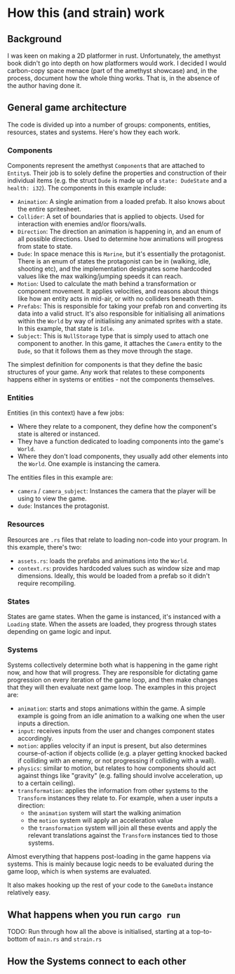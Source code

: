 # How this (and strain) work

## Background

I was keen on making a 2D platformer in rust. Unfortunately, the amethyst book didn't go into depth on how platformers would work. I decided I would carbon-copy space menace (part of the amethyst showcase) and, in the process, document how the whole thing works. That is, in the absence of the author having done it.

## General game architecture

The code is divided up into a number of groups: components, entities, resources, states and systems. Here's how they each work.

### Components

Components represent the amethyst `Component`s that are attached to `Entity`s. Their job is to solely define the properties and construction of their individual items (e.g. the struct `Dude` is made up of a `state: DudeState` and a `health: i32`). The components in this example include:

- `Animation`: A single animation from a loaded prefab. It also knows about the entire spritesheet.
- `Collider`: A set of boundaries that is applied to objects. Used for interaction with enemies and/or floors/walls.
- `Direction`: The direction an animation is happening in, and an enum of all possible directions. Used to determine how animations will progress from state to state.
- `Dude`: In space menace this is `Marine`, but it's essentially the protagonist. There is an enum of states the protagonist can be in (walking, idle, shooting etc), and the implementation designates some hardcoded values like the max walking/jumping speeds it can reach.
- `Motion`: Used to calculate the math behind a transformation or component movement. It applies velocities, and reasons about things like how an entity acts in mid-air, or with no colliders beneath them.
- `Prefabs`: This is responsible for taking your prefab ron and converting its data into a valid struct. It's also responsible for initialising all animations within the `World` by way of initialising any animated sprites with a state. In this example, that state is `Idle`.
- `Subject`: This is `NullStorage` type that is simply used to attach one component to another. In this game, it attaches the `Camera` entity to the `Dude`, so that it follows them as they move through the stage.

The simplest definition for components is that they define the basic structures of your game. Any work that relates to these components happens either in systems or entities - not the components themselves.

### Entities

Entities (in this context) have a few jobs:

- Where they relate to a component, they define how the component's state is altered or instanced.
- They have a function dedicated to loading components into the game's `World`.
- Where they don't load components, they usually add other elements into the `World`. One example is instancing the camera.

The entities files in this example are:

- `camera` / `camera_subject`: Instances the camera that the player will be using to view the game.
- `dude`: Instances the protagonist.

### Resources

Resources are `.rs` files that relate to loading non-code into your program. In this example, there's two:

- `assets.rs`: loads the prefabs and animations into the `World`.
- `context.rs`: provides hardcoded values such as window size and map dimensions. Ideally, this would be loaded from a prefab so it didn't require recompiling.

### States

States are game states. When the game is instanced, it's instanced with a `Loading` state. When the assets are loaded, they progress through states depending on game logic and input.

### Systems

Systems collectively determine both what is happening in the game right now, and how that will progress. They are responsible for dictating game progression on every iteration of the game loop, and then make changes that they will then evaluate next game loop. The examples in this project are:

- `animation`: starts and stops animations within the game. A simple example is going from an idle animation to a walking one when the user inputs a direction.
- `input`: receives inputs from the user and changes component states accordingly.
- `motion`: applies velocity if an input is present, but also determines course-of-action if objects collide (e.g. a player getting knocked backed if colliding with an enemy, or not progressing if colliding with a wall).
- `physics`: similar to motion, but relates to how components should act against things like "gravity" (e.g. falling should involve acceleration, up to a certain ceiling).
- `transformation`: applies the information from other systems to the `Transform` instances they relate to. For example, when a user inputs a direction:
  - the `animation` system will start the walking animation
  - the `motion` system will apply an acceleration value
  - the `transformation` system will join all these events and apply the relevant translations against the `Transform` instances tied to those systems.

Almost everything that happens post-loading in the game happens via systems. This is mainly because logic needs to be evaluated during the game loop, which is when systems are evaluated.

It also makes hooking up the rest of your code to the `GameData` instance relatively easy.

## What happens when you run `cargo run`

TODO: Run through how all the above is initialised, starting at a top-to-bottom of `main.rs` and `strain.rs`

## How the Systems connect to each other